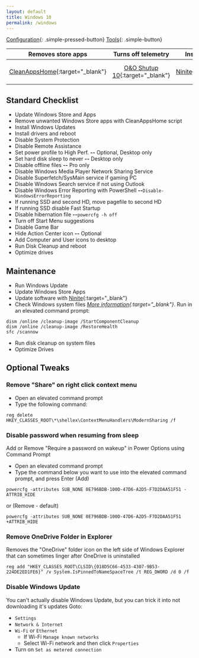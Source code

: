 ```yaml
---
layout: default
title: Windows 10
permalink: /windows
---
```


[Configuration]({{site.url}}/windows){: .simple-pressed-button}
[Tools]({{site.url}}/windows-tools){: .simple-button}

 Removes store apps | Turns off telemetry | Installs software | Finds missing drivers | Creates install media
:------------: | :------------: | :------------: | :------------: | :------------:
[CleanAppsHome](https://github.com/Rockz1152/blackndsky/blob/master/_files/CleanAppsHome.zip){:target="_blank"} | [O&O Shutup 10](https://www.oo-software.com/en/shutup10){:target="_blank"} | [Ninite](https://ninite.com/){:target="_blank"} | [Snappy Driver Installer Origin](https://www.snappy-driver-installer.org/download/){:target="_blank"} | [Windows Media Creation Tool](https://www.microsoft.com/en-us/software-download/windows10){:target="_blank"}

## Standard Checklist
- Update Windows Store and Apps
- Remove unwanted Windows Store apps with CleanAppsHome script
- Install Windows Updates
- Install drivers and reboot
- Disable System Protection
- Disable Remote Assistance
- Set power profile to High Perf. **--** Optional, Desktop only
- Set hard disk sleep to never **--** Desktop only
- Disable offline files **--** Pro only
- Disable Windows Media Player Network Sharing Service
- Disable Superfetch/SysMain service if gaming PC
- Disable Windows Search service if not using Outlook
- Disable Windows Error Reporting with PowerShell **--**`Disable-WindowsErrorReporting`
- If running SSD and second HD, move pagefile to second HD
- If running SSD disable Fast Startup
- Disable hibernation file **--**`powercfg -h off`
- Turn off Start Menu suggestions
- Disable Game Bar
- Hide Action Center icon **--** Optional
- Add Computer and User icons to desktop
- Run Disk Cleanup and reboot
- Optimize drives

## Maintenance
- Run Windows Update
- Update Windows Store Apps
- Update software with [Ninite](https://ninite.com/){:target="_blank"}
- Check Windows system files *[More information](https://support.microsoft.com/en-us/help/4026529/windows-10-using-system-file-checker){:target="_blank"}*. Run in an elevated command prompt:
```
dism /online /cleanup-image /StartComponentCleanup
dism /online /cleanup-image /RestoreHealth
sfc /scannow
```
- Run disk cleanup on system files
- Optimize Drives

## Optional Tweaks

### Remove "Share" on right click context menu
- Open an elevated command prompt
- Type the following command:
```
reg delete HKEY_CLASSES_ROOT\*\shellex\ContextMenuHandlers\ModernSharing /f
```

### Disable password when resuming from sleep
Add or Remove "Require a password on wakeup" in Power Options using Command Prompt

- Open an elevated command prompt
- Type the command below you want to use into the elevated command prompt, and press Enter
(Add)
```
powercfg -attributes SUB_NONE 0E796BDB-100D-47D6-A2D5-F7D2DAA51F51 -ATTRIB_HIDE
```
or (Remove - default)
```
powercfg -attributes SUB_NONE 0E796BDB-100D-47D6-A2D5-F7D2DAA51F51 +ATTRIB_HIDE
```

### Remove OneDrive Folder in Explorer
Removes the "OneDrive" folder icon on the left side of Windows Explorer that can sometimes linger after OneDrive is uninstalled
```
reg add "HKEY_CLASSES_ROOT\CLSID\{018D5C66-4533-4307-9B53-224DE2ED1FE6}" /v System.IsPinnedToNameSpaceTree /t REG_DWORD /d 0 /f
```

### Disable Windows Update
You can't actually disable Windows Update, but you can trick it into not downloading it's updates
Goto:
- `Settings`
- `Network & Internet`
- `Wi-Fi` or `Ethernet`
  - If Wi-Fi `Manage known networks`
  - Select Wi-Fi network and then click `Properties`
- Turn on `Set as metered connection`
